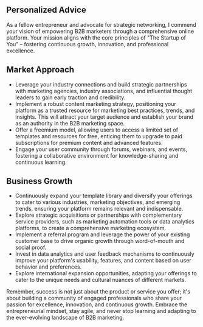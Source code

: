 ## Personalized Advice

As a fellow entrepreneur and advocate for strategic networking, I commend your vision of empowering B2B marketers through a comprehensive online platform. Your mission aligns with the core principles of "The Startup of You" – fostering continuous growth, innovation, and professional excellence.

## Market Approach

- Leverage your industry connections and build strategic partnerships with marketing agencies, industry associations, and influential thought leaders to gain early traction and credibility.
- Implement a robust content marketing strategy, positioning your platform as a trusted resource for marketing best practices, trends, and insights. This will attract your target audience and establish your brand as an authority in the B2B marketing space.
- Offer a freemium model, allowing users to access a limited set of templates and resources for free, enticing them to upgrade to paid subscriptions for premium content and advanced features.
- Engage your user community through forums, webinars, and events, fostering a collaborative environment for knowledge-sharing and continuous learning.

## Business Growth

- Continuously expand your template library and diversify your offerings to cater to various industries, marketing objectives, and emerging trends, ensuring your platform remains relevant and indispensable.
- Explore strategic acquisitions or partnerships with complementary service providers, such as marketing automation tools or data analytics platforms, to create a comprehensive marketing ecosystem.
- Implement a referral program and leverage the power of your existing customer base to drive organic growth through word-of-mouth and social proof.
- Invest in data analytics and user feedback mechanisms to continuously improve your platform's usability, features, and content based on user behavior and preferences.
- Explore international expansion opportunities, adapting your offerings to cater to the unique needs and cultural nuances of different markets.

Remember, success is not just about the product or service you offer; it's about building a community of engaged professionals who share your passion for excellence, innovation, and continuous growth. Embrace the entrepreneurial mindset, stay agile, and never stop learning and adapting to the ever-evolving landscape of B2B marketing.